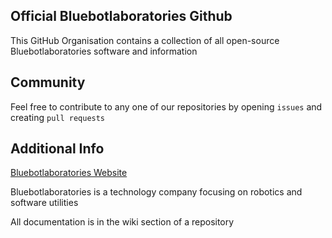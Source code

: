 ## Official Bluebotlaboratories Github

This GitHub Organisation contains a collection of all open-source Bluebotlaboratories software and information


## Community
Feel free to contribute to any one of our repositories by opening `issues` and creating `pull requests`


## Additional Info
[Bluebotlaboratories Website](https://www.bluebotlaboratories.com)

Bluebotlaboratories is a technology company focusing on robotics and software utilities

All documentation is in the wiki section of a repository
